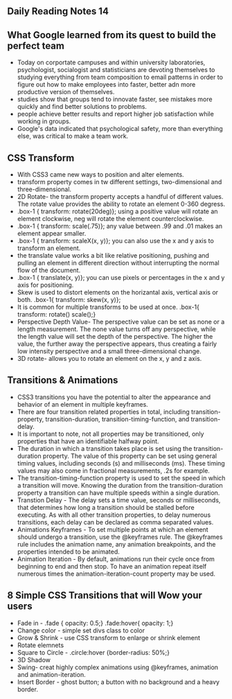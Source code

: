 ## Daily Reading Notes 14
## What Google learned from its quest to build the perfect team
- Today on corportate campuses and within university laboratories, psychologist, socialogist and statisticians are devoting themselves to studying everything from team composition to email patterns in order to figure out how to make employees into faster, better adn more productive version of themselves.
- studies show that groups tend to innovate faster, see mistakes more quickly and find better solutions to problems.
- people achieve better results and report higher job satisfaction while working in groups.
- Google's data indicated that psychological safety, more than everything else, was critical to make a team work.
## CSS Transform
- With CSS3 came new ways to position and alter elements.
- transform property comes in tw different settings, two-dimensional and three-dimensional. 
- 2D Rotate- the transform property accepts a handful of different values. The rotate value  provides the ability to rotate an element 0-360 degress. 
- .box-1 { transform: rotate(20deg)}; using a positive value will rotate an element clockwise, neg will rotate the element counterclockwise.
- .box-1 { transform: scale(.75)}; any value between .99 and .01 makes an element appear smaller. 
- .box-1 { transform: scaleX(x, y)}; you can also use the x and y axis to transform an element. 
- the translate value works a bit like relative positioning, pushing and pulling an element in different direction without interrupting the normal flow of the document.
- .box-1 { translate(x, y)}; you can use pixels or percentages in the x and y axis for positioning. 
- Skew is used to distort elements on the horizantal axis, vertical axis or both. .box-1{ transform: skew(x, y)};
- It is common for multiple transforms to be used at once. .box-1{ transform: rotate() scale();} 
- Perspective Depth Value- The perspective value can be set as none or a length measurement. The none value turns off any perspective, while the length value will set the depth of the perspective. The higher the value, the further away the perspective appears, thus creating a fairly low intensity perspective and a small three-dimensional change. 
- 3D rotate- allows you to rotate an element on the x, y and z axis.


## Transitions & Animations 
- CSS3 transitions you have the potential to alter the appearance and behavior of an element in multiple keyframes. 
- There are four transition related properties in total, including transition-property, transition-duration, transition-timing-function, and transition-delay. 
- It is important to note, not all properties may be transitioned, only properties that have an identifiable halfway point.
- The duration in which a transition takes place is set using the transition-duration property. The value of this property can be set using general timing values, including seconds (s) and milliseconds (ms). These timing values may also come in fractional measurements, .2s for example.
- The transition-timing-function property is used to set the speed in which a transition will move. Knowing the duration from the transition-duration property a transition can have multiple speeds within a single duration. 
- Transtion Delay - The delay sets a time value, seconds or milliseconds, that determines how long a transition should be stalled before executing. As with all other transition properties, to delay numerous transitions, each delay can be declared as comma separated values.
- Animations Keyframes - To set multiple points at which an element should undergo a transition, use the @keyframes rule. The @keyframes rule includes the animation name, any animation breakpoints, and the properties intended to be animated.
- Animation Iteration - By default, animations run their cycle once from beginning to end and then stop. To have an animation repeat itself numerous times the animation-iteration-count property may be used. 

## 8 Simple CSS Transitions that will Wow your users
- Fade in - .fade { opacity: 0.5;} .fade:hover{ opacity: 1;}
- Change color - simple set divs class to color
- Grow & Shrink - use CSS transform to enlarge or shrink element
- Rotate elemnets 
- Square to Circle - .circle:hover {border-radius: 50%;}
- 3D Shadow 
- Swing- creat highly complex animations using @keyframes, animation and animation-iteration. 
- Insert Border - ghost button; a button with no background and a heavy border. 


